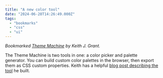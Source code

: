 ```yaml
---
title: "A new color tool"
date: "2024-06-28T14:26:49.000Z"
tags: 
  - "bookmarks"
  - "css"
  - "ui"
---
```


_Bookmarked [Theme Machine](https://tools.keithjgrant.com/theme-machine/wheel/) by Keith J. Grant._

The Theme Machine is two tools in one: a color picker and palette generator. You can build custom color palettes in the browser, then export them as CSS custom properties. Keith has a helpful [blog post describing the tool](https://keithjgrant.com/posts/2024/06/theme-machine-a-css-color-palette-tool/) he built.
